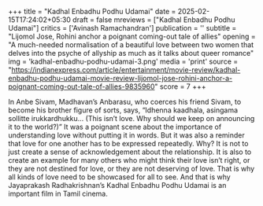 +++
title = "Kadhal Enbadhu Podhu Udamai"
date = 2025-02-15T17:24:02+05:30
draft = false
mreviews = ["Kadhal Enbadhu Podhu Udamai"]
critics = ['Avinash Ramachandran']
publication = ''
subtitle = "Lijomol Jose, Rohini anchor a poignant coming-out tale of allies"
opening = "A much-needed normalisation of a beautiful love between two women that delves into the psyche of allyship as much as it talks about queer romance"
img = 'kadhal-enbadhu-podhu-udamai-3.png'
media = 'print'
source = "https://indianexpress.com/article/entertainment/movie-review/kadhal-enbadhu-podhu-udamai-movie-review-lijomol-jose-rohini-anchor-a-poignant-coming-out-tale-of-allies-9835960"
score = 7
+++

In Anbe Sivam, Madhavan’s Anbarasu, who coerces his friend Sivam, to become his brother figure of sorts, says, “Idhenna kaadhala, asingama sollitte irukkardhukku… (This isn’t love. Why should we keep on announcing it to the world?)” It was a poignant scene about the importance of understanding love without putting it in words. But it was also a reminder that love for one another has to be expressed repeatedly. Why? It is not to just create a sense of acknowledgement about the relationship. It is also to create an example for many others who might think their love isn’t right, or they are not destined for love, or they are not deserving of love. That is why all kinds of love need to be showcased for all to see. And that is why Jayaprakash Radhakrishnan’s Kadhal Enbadhu Podhu Udamai is an important film in Tamil cinema.

